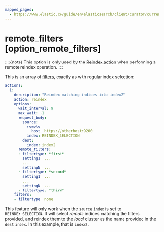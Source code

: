 ```yaml
---
mapped_pages:
  - https://www.elastic.co/guide/en/elasticsearch/client/curator/current/option_remote_filters.html
---
```


# remote_filters [option_remote_filters]

::::{note}
This option is only used by the [Reindex action](/reference/reindex.md) when performing a remote reindex operation.
::::


This is an array of [filters](/reference/filters.md), exactly as with regular index selection:

```yaml
actions:
  1:
    description: "Reindex matching indices into index2"
    action: reindex
    options:
      wait_interval: 9
      max_wait: -1
      request_body:
        source:
          remote:
            host: https://otherhost:9200
          index: REINDEX_SELECTION
        dest:
          index: index2
      remote_filters:
      - filtertype: *first*
        setting1: ...
        ...
        settingN: ...
      - filtertype: *second*
        setting1: ...
        ...
        settingN: ...
      - filtertype: *third*
    filters:
    - filtertype: none
```

This feature will only work when the `source` `index` is set to `REINDEX_SELECTION`.  It will select *remote* indices matching the filters provided, and reindex them to the *local* cluster as the name provided in the `dest` `index`.  In this example, that is `index2`.

